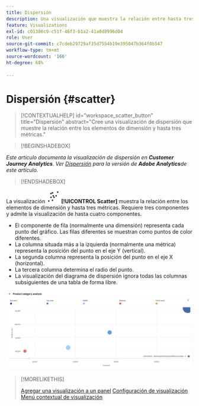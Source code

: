 ```yaml
---
title: Dispersión
description: Una visualización que muestra la relación entre hasta tres métricas.
feature: Visualizations
exl-id: c01386c9-c51f-46f3-b1a2-41a8d8996d04
role: User
source-git-commit: c7cdeb29729af35d7554b19e395047b364f0b547
workflow-type: tm+mt
source-wordcount: '166'
ht-degree: 68%

---
```


# Dispersión {#scatter}

<!-- markdownlint-disable MD034 -->

>[!CONTEXTUALHELP]
>id="workspace_scatter_button"
>title="Dispersión"
>abstract="Cree una visualización de dispersión que muestre la relación entre los elementos de dimensión y hasta tres métricas."

<!-- markdownlint-enable MD034 -->


>[!BEGINSHADEBOX]

*Este artículo documenta la visualización de dispersión en **Customer Journey Analytics**. Ver [Dispersión](https://experienceleague.adobe.com/en/docs/analytics/analyze/analysis-workspace/visualizations/scatterplot) para la versión de **Adobe Analytics**de este artículo.*

>[!ENDSHADEBOX]


La visualización ![GraphScatter](/help/assets/icons/GraphScatter.svg) **[!UICONTROL Scatter]** muestra la relación entre los elementos de dimensión y hasta tres métricas. Requiere tres componentes y admite la visualización de hasta cuatro componentes.

* El componente de fila (normalmente una dimensión) representa cada punto del gráfico. Las filas diferentes se muestran como puntos de color diferentes.
* La columna situada más a la izquierda (normalmente una métrica) representa la posición del punto en el eje Y (vertical).
* La segunda columna representa la posición del punto en el eje X (horizontal).
* La tercera columna determina el radio del punto.
* La visualización del diagrama de dispersión ignora todas las columnas subsiguientes de una tabla de forma libre.

![Ejemplo de diagrama de dispersión que muestra varios elementos de dimensión ](assets/scatter.png)

>[!MORELIKETHIS]
>
>[Agregar una visualización a un panel](/help/analysis-workspace/visualizations/freeform-analysis-visualizations.md#add-visualizations-to-a-panel)
>[Configuración de visualización](/help/analysis-workspace/visualizations/freeform-analysis-visualizations.md#settings)
>[Menú contextual de visualización ](/help/analysis-workspace/visualizations/freeform-analysis-visualizations.md#context-menu)
>
